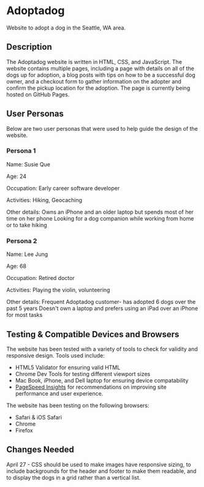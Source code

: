 # Adoptadog
Website to adopt a dog in the Seattle, WA area.

## Description
The Adoptadog website is written in HTML, CSS, and JavaScript. The website contains multiple pages, including a page with details on all of the dogs up for adoption, a blog posts with tips on how to be a successful dog owner, and a checkout form to gather information on the adopter and confirm the pickup location for the adoption. The page is currently being hosted on GitHub Pages.

## User Personas
Below are two user personas that were used to help guide the design of the website.

### Persona 1
Name: Susie Que

Age: 24

Occupation: Early career software developer

Activities: Hiking, Geocaching

Other details: 
Owns an iPhone and an older laptop but spends most of her time on her phone
Looking for a dog companion while working from home or to take hiking

### Persona 2
Name: Lee Jung

Age: 68

Occupation: Retired doctor

Activities: Playing the violin, volunteering

Other details:
Frequent Adoptadog customer- has adopted 6 dogs over the past 5 years
Doesn't own a laptop and prefers using an iPad over an iPhone for most tasks

## Testing & Compatible Devices and Browsers
The website has been tested with a variety of tools to check for validity and responsive design. Tools used include:
* HTML5 Validator for ensuring valid HTML
* Chrome Dev Tools for testing different viewport sizes
* Mac Book, iPhone, and Dell laptop for ensuring device compatability
* [PageSpeed Insights](https://pagespeed.web.dev) for recommendations on improving site performance and user experience.

The website has been testing on the following browsers:
* Safari & iOS Safari
* Chrome
* Firefox

## Changes Needed
April 27 - CSS should be used to make images have responsive sizing, to include backgrounds for the header and footer to make them readable, and to display the dogs in a grid rather than a vertical list.








